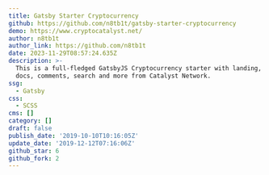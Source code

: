 ```yaml
---
title: Gatsby Starter Cryptocurrency
github: https://github.com/n8tb1t/gatsby-starter-cryptocurrency
demo: https://www.cryptocatalyst.net/
author: n8tb1t
author_link: https://github.com/n8tb1t
date: 2023-11-29T08:57:24.635Z
description: >-
  This is a full-fledged GatsbyJS Cryptocurrency starter with landing, blog,
  docs, comments, search and more from Catalyst Network.
ssg:
  - Gatsby
css:
  - SCSS
cms: []
category: []
draft: false
publish_date: '2019-10-10T10:16:05Z'
update_date: '2019-12-12T07:16:06Z'
github_star: 6
github_fork: 2
---
```

